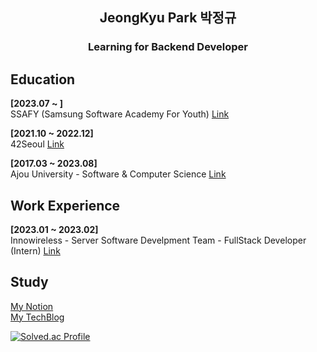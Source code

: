 <h2 align="center">JeongKyu Park 박정규</h2>
<h3 align="center"> Learning for Backend Developer</h3>


<h2>Education</h2>

**[2023.07 ~ ]**<br>
SSAFY (Samsung Software Academy For Youth) [Link](https://42seoul.kr/seoul42/main/view)<br>

**[2021.10 ~ 2022.12]**<br>
42Seoul [Link](https://42seoul.kr/seoul42/main/view)

**[2017.03 ~ 2023.08]**<br>
Ajou University - Software & Computer Science [Link](http://software.ajou.ac.kr/main.php)


<h2>Work Experience</h2>

**[2023.01 ~ 2023.02]**<br>
Innowireless - Server Software Develpment Team - FullStack Developer (Intern) [Link](https://www.innowireless.co.kr/pages/kor/main.asp)

<h2>Study</h2>

[My Notion](https://jeounpar.notion.site/JeongKyu-Park-639628958549428893c9b5261feccaa9)<br>
[My TechBlog](https://jeounpar.tistory.com/)

[![Solved.ac Profile](http://mazassumnida.wtf/api/v2/generate_badge?boj=cdex6531)](https://solved.ac/cdex6531/)

